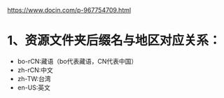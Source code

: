 https://www.docin.com/p-967754709.html
# 1、资源文件夹后缀名与地区对应关系：

- bo-rCN:藏语（bo代表藏语，CN代表中国）
- zh-rCN:中文
- zh-TW:台湾
- en-US:英文
    